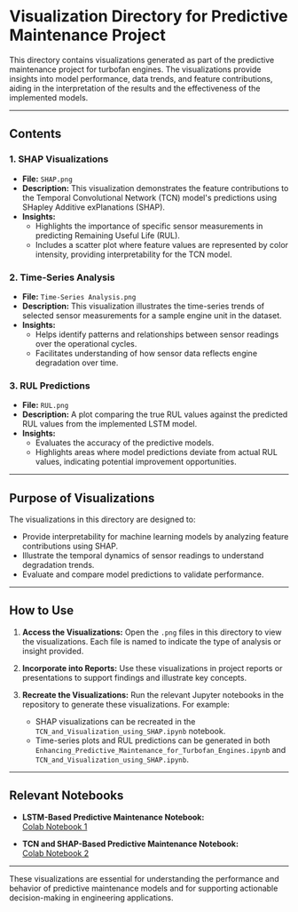 # Visualization Directory for Predictive Maintenance Project

This directory contains visualizations generated as part of the predictive maintenance project for turbofan engines. The visualizations provide insights into model performance, data trends, and feature contributions, aiding in the interpretation of the results and the effectiveness of the implemented models.

---

## Contents

### 1. **SHAP Visualizations**
   - **File:** `SHAP.png`
   - **Description:** This visualization demonstrates the feature contributions to the Temporal Convolutional Network (TCN) model's predictions using SHapley Additive exPlanations (SHAP). 
   - **Insights:**
     - Highlights the importance of specific sensor measurements in predicting Remaining Useful Life (RUL).
     - Includes a scatter plot where feature values are represented by color intensity, providing interpretability for the TCN model.

### 2. **Time-Series Analysis**
   - **File:** `Time-Series Analysis.png`
   - **Description:** This visualization illustrates the time-series trends of selected sensor measurements for a sample engine unit in the dataset.
   - **Insights:**
     - Helps identify patterns and relationships between sensor readings over the operational cycles.
     - Facilitates understanding of how sensor data reflects engine degradation over time.

### 3. **RUL Predictions**
   - **File:** `RUL.png`
   - **Description:** A plot comparing the true RUL values against the predicted RUL values from the implemented LSTM model.
   - **Insights:**
     - Evaluates the accuracy of the predictive models.
     - Highlights areas where model predictions deviate from actual RUL values, indicating potential improvement opportunities.

---

## Purpose of Visualizations

The visualizations in this directory are designed to:
- Provide interpretability for machine learning models by analyzing feature contributions using SHAP.
- Illustrate the temporal dynamics of sensor readings to understand degradation trends.
- Evaluate and compare model predictions to validate performance.

---

## How to Use

1. **Access the Visualizations:**
   Open the `.png` files in this directory to view the visualizations. Each file is named to indicate the type of analysis or insight provided.

2. **Incorporate into Reports:**
   Use these visualizations in project reports or presentations to support findings and illustrate key concepts.

3. **Recreate the Visualizations:**
   Run the relevant Jupyter notebooks in the repository to generate these visualizations. For example:
   - SHAP visualizations can be recreated in the `TCN_and_Visualization_using_SHAP.ipynb` notebook.
   - Time-series plots and RUL predictions can be generated in both `Enhancing_Predictive_Maintenance_for_Turbofan_Engines.ipynb` and `TCN_and_Visualization_using_SHAP.ipynb`.

---

## Relevant Notebooks

- **LSTM-Based Predictive Maintenance Notebook:**  
  [Colab Notebook 1](https://colab.research.google.com/drive/1DL0-iba6HReCSmTpzFwX3IJCCE68inaf#scrollTo=W_mD1ptTbSNs)

- **TCN and SHAP-Based Predictive Maintenance Notebook:**  
  [Colab Notebook 2](https://colab.research.google.com/drive/1_uNJm4qtow-2Esn_ZCvqRnrXpzeZ2Lc1#scrollTo=x_NrR6PfzNpH)

---

These visualizations are essential for understanding the performance and behavior of predictive maintenance models and for supporting actionable decision-making in engineering applications.
